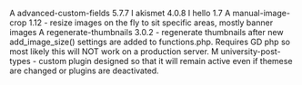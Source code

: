 A advanced-custom-fields 5.7.7 I akismet 4.0.8 I hello 1.7 A manual-image-crop 1.12 - resize images on the fly to sit specific areas, mostly banner images A regenerate-thumbnails 3.0.2 - regenerate thumbnails after new add_image_size() settings are added to functions.php. Requires GD php so most likely this will NOT work on a production server. M university-post-types - custom plugin designed so that it will remain active even if themese are changed or plugins are deactivated.

